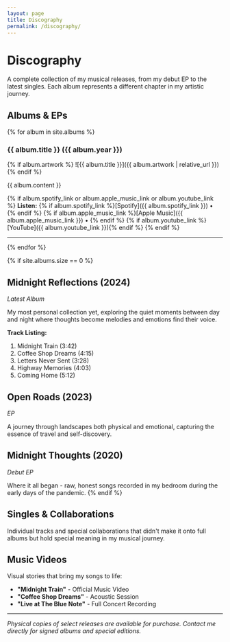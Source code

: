 ```yaml
---
layout: page
title: Discography
permalink: /discography/
---
```


# Discography

A complete collection of my musical releases, from my debut EP to the latest singles. Each album represents a different chapter in my artistic journey.

## Albums & EPs

{% for album in site.albums %}
### {{ album.title }} ({{ album.year }})

{% if album.artwork %}
![{{ album.title }}]({{ album.artwork | relative_url }})
{% endif %}

{{ album.content }}

{% if album.spotify_link or album.apple_music_link or album.youtube_link %}
**Listen:**
{% if album.spotify_link %}[Spotify]({{ album.spotify_link }}) • {% endif %}
{% if album.apple_music_link %}[Apple Music]({{ album.apple_music_link }}) • {% endif %}
{% if album.youtube_link %}[YouTube]({{ album.youtube_link }}){% endif %}
{% endif %}

---
{% endfor %}

{% if site.albums.size == 0 %}
## Midnight Reflections (2024)
*Latest Album*

My most personal collection yet, exploring the quiet moments between day and night where thoughts become melodies and emotions find their voice.

**Track Listing:**
1. Midnight Train (3:42)
2. Coffee Shop Dreams (4:15)
3. Letters Never Sent (3:28)
4. Highway Memories (4:03)
5. Coming Home (5:12)

## Open Roads (2023)
*EP*

A journey through landscapes both physical and emotional, capturing the essence of travel and self-discovery.

## Midnight Thoughts (2020)
*Debut EP*

Where it all began - raw, honest songs recorded in my bedroom during the early days of the pandemic.
{% endif %}

## Singles & Collaborations

Individual tracks and special collaborations that didn't make it onto full albums but hold special meaning in my musical journey.

## Music Videos

Visual stories that bring my songs to life:

- **"Midnight Train"** - Official Music Video
- **"Coffee Shop Dreams"** - Acoustic Session
- **"Live at The Blue Note"** - Full Concert Recording

---

*Physical copies of select releases are available for purchase. Contact me directly for signed albums and special editions.*

